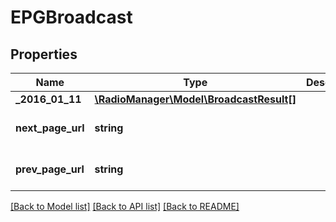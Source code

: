 # EPGBroadcast

## Properties
Name | Type | Description | Notes
------------ | ------------- | ------------- | -------------
**_2016_01_11** | [**\RadioManager\Model\BroadcastResult[]**](BroadcastResult.md) |  | 
**next_page_url** | **string** |  | [default to 'https://raidiomanager.pluxbox.com/api/v1/broadcasts/epg/{identifier}/2016-01-12']
**prev_page_url** | **string** |  | [default to 'https://raidiomanager.pluxbox.com/pb/api/v1/broadcasts/epg/{identifier}/2016-01-10']

[[Back to Model list]](../README.md#documentation-for-models) [[Back to API list]](../README.md#documentation-for-api-endpoints) [[Back to README]](../README.md)



